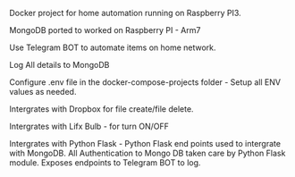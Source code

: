 Docker project for home automation running on Raspberry PI3. 

MongoDB ported to worked on Raspberry PI - Arm7 

Use Telegram BOT to automate items on home network. 

Log All details to MongoDB

Configure .env file in the docker-compose-projects folder - Setup all ENV values as needed. 

Intergrates with Dropbox for file create/file delete. 

Intergrates with Lifx Bulb - for turn ON/OFF

Intergrates with Python Flask - Python Flask end points used to intergrate with MongoDB. All Authentication to Mongo DB taken care by Python Flask module. Exposes endpoints to Telegram BOT to log. 




